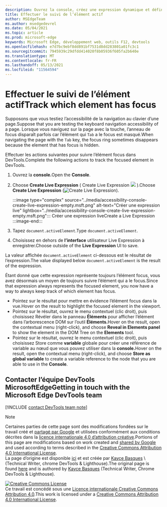 ```yaml
---
description: Ouvrez la console, créez une expression dynamique et définissez l’expression sur document.activeElement.
title: Effectuer le suivi de l’élément actif
author: MSEdgeTeam
ms.author: msedgedevrel
ms.date: 05/04/2021
ms.topic: article
ms.prod: microsoft-edge
keywords: Microsoft Edge, développement web, outils F12, devtools
ms.openlocfilehash: e7d7bc9ebf8dd891bf7531d8dd283801a01fc3c1
ms.sourcegitcommit: 7945939c29dfdd414020f8b05936f605fa2b640e
ms.translationtype: MT
ms.contentlocale: fr-FR
ms.lasthandoff: 05/13/2021
ms.locfileid: "11564594"
---
```

<!-- Copyright Kayce Basques 

   Licensed under the Apache License, Version 2.0 (the "License");
   you may not use this file except in compliance with the License.
   You may obtain a copy of the License at

       https://www.apache.org/licenses/LICENSE-2.0

   Unless required by applicable law or agreed to in writing, software
   distributed under the License is distributed on an "AS IS" BASIS,
   WITHOUT WARRANTIES OR CONDITIONS OF ANY KIND, either express or implied.
   See the License for the specific language governing permissions and
   limitations under the License.  -->  
# <a name="track-which-element-has-focus"></a><span data-ttu-id="d105f-104">Effectuer le suivi de l’élément actif</span><span class="sxs-lookup"><span data-stu-id="d105f-104">Track which element has focus</span></span>  

<span data-ttu-id="d105f-105">Supposons que vous testiez l’accessibilité de la navigation au clavier d’une page.</span><span class="sxs-lookup"><span data-stu-id="d105f-105">Suppose that you are testing the keyboard navigation accessibility of a page.</span></span>  <span data-ttu-id="d105f-106">Lorsque vous naviguez sur la page avec la touche, l’anneau de focus disparaît parfois car l’élément qui `Tab` a le focus est masqué.</span><span class="sxs-lookup"><span data-stu-id="d105f-106">When navigating the page with the `Tab` key, the focus ring sometimes disappears because the element that has focus is hidden.</span></span>  

<span data-ttu-id="d105f-107">Effectuer les actions suivantes pour suivre l’élément focus dans DevTools.</span><span class="sxs-lookup"><span data-stu-id="d105f-107">Complete the following actions to track the focused element in DevTools.</span></span>  

1.  <span data-ttu-id="d105f-108">Ouvrez la **console.**</span><span class="sxs-lookup"><span data-stu-id="d105f-108">Open the **Console**.</span></span>  
1.  <span data-ttu-id="d105f-109">Choose **Create Live Expression** \( Create Live Expression ![ ](../media/create-live-expression-icon.msft.png) \).</span><span class="sxs-lookup"><span data-stu-id="d105f-109">Choose **Create Live Expression** \(![Create Live Expression](../media/create-live-expression-icon.msft.png)\).</span></span>  
    
    :::image type="complex" source="../media/accessibility-console-create-live-expression-empty.msft.png" alt-text="Créer une expression live" lightbox="../media/accessibility-console-create-live-expression-empty.msft.png":::
       <span data-ttu-id="d105f-111">Créer une expression live</span><span class="sxs-lookup"><span data-stu-id="d105f-111">Create a Live Expression</span></span>  
    :::image-end:::  
    
1.  <span data-ttu-id="d105f-112">Tapez `document.activeElement`.</span><span class="sxs-lookup"><span data-stu-id="d105f-112">Type `document.activeElement`.</span></span>  
1.  <span data-ttu-id="d105f-113">Choisissez en dehors de **l’interface** utilisateur Live Expression à enregistrer.</span><span class="sxs-lookup"><span data-stu-id="d105f-113">Choose outside of the **Live Expression** UI to save.</span></span>  
    
<span data-ttu-id="d105f-114">La valeur affichée `document.activeElement` ci-dessous est le résultat de l’expression.</span><span class="sxs-lookup"><span data-stu-id="d105f-114">The value displayed below `document.activeElement` is the result of the expression.</span></span>  

<span data-ttu-id="d105f-115">Étant donné que cette expression représente toujours l’élément focus, vous avez désormais un moyen de toujours suivre l’élément qui a le focus.</span><span class="sxs-lookup"><span data-stu-id="d105f-115">Since that expression always represents the focused element, you now have a way to always keep track of which element has focus.</span></span>  

*   <span data-ttu-id="d105f-116">Pointez sur le résultat pour mettre en évidence l’élément focus dans la vue.</span><span class="sxs-lookup"><span data-stu-id="d105f-116">Hover on the result to highlight the focused element in the viewport.</span></span>  
*   <span data-ttu-id="d105f-117">Pointez sur le résultat, ouvrez le menu contextuel \(clic droit\), puis choisissez Révéler dans le panneau **Éléments** pour afficher l’élément dans l’arborescence DOM sur l’outil **Éléments.**</span><span class="sxs-lookup"><span data-stu-id="d105f-117">Hover on the result, open the contextual menu \(right-click\), and choose **Reveal in Elements panel** to show the element in the DOM Tree on the **Elements** tool.</span></span>  
*   <span data-ttu-id="d105f-118">Pointez sur le résultat, ouvrez le menu contextuel \(clic droit\), puis choisissez Store comme **variable** globale pour créer une référence de variable au nœud que vous pouvez utiliser dans la **console.**</span><span class="sxs-lookup"><span data-stu-id="d105f-118">Hover on the result, open the contextual menu \(right-click\), and choose **Store as global variable** to create a variable reference to the node that you are able to use in the **Console**.</span></span>  

## <a name="getting-in-touch-with-the-microsoft-edge-devtools-team"></a><span data-ttu-id="d105f-119">Contacter l’équipe DevTools MicrosoftEdge</span><span class="sxs-lookup"><span data-stu-id="d105f-119">Getting in touch with the Microsoft Edge DevTools team</span></span>  

[!INCLUDE [contact DevTools team note](../includes/contact-devtools-team-note.md)]  

<!-- links -->  

> [!NOTE]
> <span data-ttu-id="d105f-120">Certaines parties de cette page sont des modifications fondées sur le travail créé et [partagé par Google][GoogleSitePolicies] et utilisées conformément aux conditions décrites dans la [licence internationale 4,0 d’attribution créative][CCA4IL].</span><span class="sxs-lookup"><span data-stu-id="d105f-120">Portions of this page are modifications based on work created and [shared by Google][GoogleSitePolicies] and used according to terms described in the [Creative Commons Attribution 4.0 International License][CCA4IL].</span></span>  
> <span data-ttu-id="d105f-121">La page d’origine est disponible [ici](https://developers.google.com/web/tools/chrome-devtools/accessibility/focus) et est créée par [Kayce Basques][KayceBasques] \ (Technical Writer, chrome DevTools \& Lighthouse\).</span><span class="sxs-lookup"><span data-stu-id="d105f-121">The original page is found [here](https://developers.google.com/web/tools/chrome-devtools/accessibility/focus) and is authored by [Kayce Basques][KayceBasques] \(Technical Writer, Chrome DevTools \& Lighthouse\).</span></span>  

[![Creative Commons License][CCby4Image]][CCA4IL]  
<span data-ttu-id="d105f-123">Ce travail est concédé sous une [Licence internationale Creative Commons Attribution 4.0][CCA4IL].</span><span class="sxs-lookup"><span data-stu-id="d105f-123">This work is licensed under a [Creative Commons Attribution 4.0 International License][CCA4IL].</span></span>  

[CCA4IL]: https://creativecommons.org/licenses/by/4.0  
[CCby4Image]: https://i.creativecommons.org/l/by/4.0/88x31.png  
[GoogleSitePolicies]: https://developers.google.com/terms/site-policies  
[KayceBasques]: https://developers.google.com/web/resources/contributors#kayce-basques  
